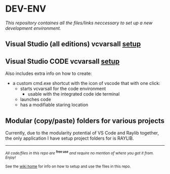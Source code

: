 # DEV-ENV

*This repository containes all the files/links neccessary to set up a new development environment.*

## Visual Studio (all editions) vcvarsall [setup](https://github.com/T-Felm-Lee/Dev-Env/wiki/Visual-Studio-Instructions)

## Visual Studio CODE vcvarsall [setup](https://github.com/T-Felm-Lee/Dev-Env/wiki/Visual-Studio-Code-Instructions)

Also includes extra info on how to create: 
- a custom cmd.exe shortcut with the icon of vscode that with one click:
   - starts vcvarsall for the code environment
      - usable with the integrated code ide terminal
   - launches code 
   - has a modifiable staring location

## Modular (copy/paste) folders for various projects

Currently, due to the modularity potential of VS Code and Raylib together, the only application I have setup project folders for is RAYLIB.


---

<sub>_All code/files in this repo are_ <sup>**free use**</sup> _and require no mention of where you got it from. Enjoy!_</sub>

<sub>See the [wiki home](https://github.com/T-Felm-Lee/Dev-Env/wiki) for info on how to setup and use the files in this repo.</sub>
